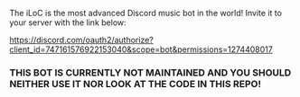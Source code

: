 The iLoC is the most advanced Discord music bot in the world! Invite it to your server with the link below:

https://discord.com/oauth2/authorize?client_id=747161576922153040&scope=bot&permissions=1274408017

### THIS BOT IS CURRENTLY NOT MAINTAINED AND YOU SHOULD NEITHER USE IT NOR LOOK AT THE CODE IN THIS REPO!
